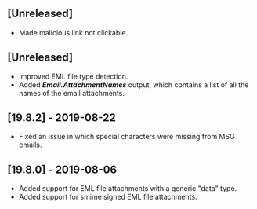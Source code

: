 ## [Unreleased]
- Made malicious link not clickable.

## [Unreleased]
- Improved EML file type detection.
- Added ***Email.AttachmentNames*** output, which contains a list of all the names of the email attachments.

## [19.8.2] - 2019-08-22
- Fixed an issue in which special characters were missing from MSG emails.


## [19.8.0] - 2019-08-06
  - Added support for EML file attachments with a generic "data" type.
  - Added support for smime signed EML file attachments.
